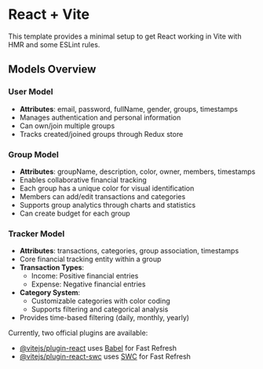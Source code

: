 # React + Vite

This template provides a minimal setup to get React working in Vite with HMR and some ESLint rules.

## Models Overview

### User Model
- **Attributes**: email, password, fullName, gender, groups, timestamps
- Manages authentication and personal information
- Can own/join multiple groups
- Tracks created/joined groups through Redux store

### Group Model
- **Attributes**: groupName, description, color, owner, members, timestamps
- Enables collaborative financial tracking
- Each group has a unique color for visual identification
- Members can add/edit transactions and categories
- Supports group analytics through charts and statistics
- Can create budget for each group

### Tracker Model
- **Attributes**: transactions, categories, group association, timestamps
- Core financial tracking entity within a group
- **Transaction Types**:
  - Income: Positive financial entries
  - Expense: Negative financial entries
- **Category System**:
  - Customizable categories with color coding
  - Supports filtering and categorical analysis
- Provides time-based filtering (daily, monthly, yearly)

Currently, two official plugins are available:
- [@vitejs/plugin-react](https://github.com/vitejs/vite-plugin-react/blob/main/packages/plugin-react/README.md) uses [Babel](https://babeljs.io/) for Fast Refresh
- [@vitejs/plugin-react-swc](https://github.com/vitejs/vite-plugin-react-swc) uses [SWC](https://swc.rs/) for Fast Refresh
